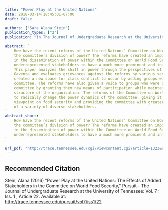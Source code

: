 ```yaml
---
title: "Power Play at the United Nations"
date: 2018-03-14T18:45:01-07:00
draft: false

authors: ["Sara Alana Stein"]
publication_types: ["2"]
publication: "In The Journal of Undergraduate Research at the University of Tennessee"

abstract: `
    How have the recent reforms of the United Nations’ Committee on World Food Security changed
    the committee’s division of power? The reforms have created an important and significant shift
    in the dissemination of power within the Committee on World Food Security by allowing previously
    underrepresented stakeholders to have a much more prominent and influential role in the committee.
    This paper analyzes the shift in power through the perspectives of Karl Marx, Max Weber, and John
    Gaventa and evaluates grievances against the reforms by various sectors. The reforms have
    created a new space for class conflict to occur by adding groups with opposing interests to the
    committee. The reforms have also given a voice to groups who were previously unheard within the
    committee by granting them new means of participation while maintaining the bureaucratic
    structure of the organization. The reforms of the Committee on World Food Security were able
    to radically change the power dynamics of the committee, giving it a more comprehensive
    viewpoint on food security and providing the committee with greater clout due to its inclusion
    of a variety of diverse stakeholders.
`
abstract_short: `
    How have the recent reforms of the United Nations’ Committee on World Food Security changed
    the committee’s division of power? The reforms have created an important and significant shift
    in the dissemination of power within the Committee on World Food Security by allowing previously
    underrepresented stakeholders to have a much more prominent and influential role in the committee.
`

url_pdf: "http://trace.tennessee.edu/cgi/viewcontent.cgi?article=1323&context=pursuit"
---
```


## Recommended Citation
Stein, Alana (2016) "Power Play at the United Nations: The Effects of Added Stakeholders in the
Committee on World Food Security," Pursuit - The Journal of Undergraduate Research at the
University of Tennessee: Vol. 7 : Iss. 1 , Article 22.
Available at: http://trace.tennessee.edu/pursuit/vol7/iss1/22 
